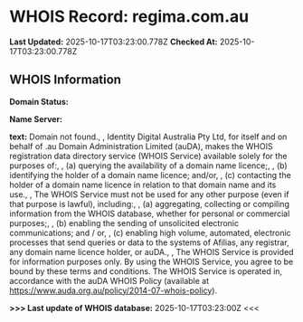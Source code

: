 # WHOIS Record: regima.com.au

**Last Updated:** 2025-10-17T03:23:00.778Z
**Checked At:** 2025-10-17T03:23:00.778Z

## WHOIS Information

**Domain Status:** 

**Name Server:** 

**text:** Domain not found., , Identity Digital Australia Pty Ltd, for itself and on behalf of .au Domain Administration Limited (auDA), makes the WHOIS registration data directory service (WHOIS Service) available solely for the purposes of:, , (a) querying the availability of a domain name licence;, , (b) identifying the holder of a domain name licence; and/or, , (c) contacting the holder of a domain name licence in relation to that domain name and its use., , The WHOIS Service must not be used for any other purpose (even if that purpose is lawful), including:, , (a) aggregating, collecting or compiling information from the WHOIS database, whether for personal or commercial purposes;, , (b) enabling the sending of unsolicited electronic communications; and / or, , (c) enabling high volume, automated, electronic processes that send queries or data to the systems of Afilias, any registrar, any domain name licence holder, or auDA., , The WHOIS Service is provided for information purposes only. By using the WHOIS Service, you agree to be bound by these terms and conditions. The WHOIS Service is operated in, accordance with the auDA WHOIS Policy (available at https://www.auda.org.au/policy/2014-07-whois-policy).

**>>> Last update of WHOIS database:** 2025-10-17T03:23:00Z <<<

